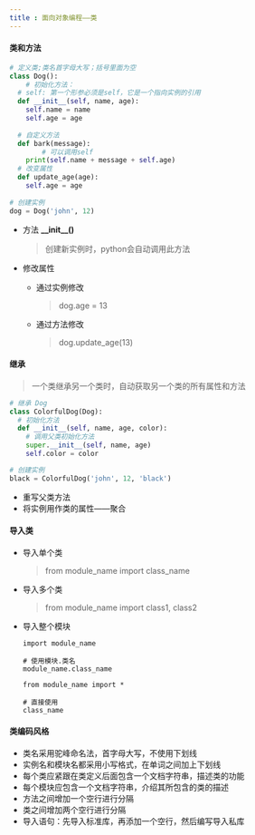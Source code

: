 ```yaml
---
title : 面向对象编程——类
---
```


#### 类和方法

```python
# 定义类;类名首字母大写；括号里面为空
class Dog():
	# 初始化方法：
  # self: 第一个形参必须是self，它是一个指向实例的引用
  def __init__(self, name, age):
    self.name = name
    self.age = age
   
  # 自定义方法
  def bark(message):
		# 可以调用self
    print(self.name + message + self.age)
  # 改变属性
  def update_age(age):
    self.age = age
    
# 创建实例    
dog = Dog('john', 12)     
```

- 方法 **\_\_init\_\_()** 

  > 创建新实例时，python会自动调用此方法

- 修改属性

  - 通过实例修改

    > dog.age = 13

  - 通过方法修改

    > dog.update_age(13)

#### 继承

> 一个类继承另一个类时，自动获取另一个类的所有属性和方法

```python
# 继承 Dog
class ColorfulDog(Dog):
  # 初始化方法
  def __init__(self, name, age, color):
    # 调用父类初始化方法
    super.__init__(self, name, age)
    self.color = color

# 创建实例    
black = ColorfulDog('john', 12, 'black')
```

- 重写父类方法
- 将实例用作类的属性——聚合

#### 导入类

- 导入单个类

  > from module_name import class_name

- 导入多个类

  > from module_name import class1, class2

- 导入整个模块

  ```
  import module_name
  
  # 使用模块.类名
  module_name.class_name
  
  from module_name import *
  
  # 直接使用
  class_name
  ```

#### 类编码风格

- 类名采用驼峰命名法，首字母大写，不使用下划线
- 实例名和模块名都采用小写格式，在单词之间加上下划线
- 每个类应紧跟在类定义后面包含一个文档字符串，描述类的功能
- 每个模块应包含一个文档字符串，介绍其所包含的类的描述
- 方法之间增加一个空行进行分隔
- 类之间增加两个空行进行分隔
- 导入语句：先导入标准库，再添加一个空行，然后编写导入私库